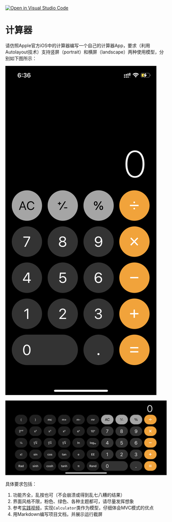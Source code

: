 [![Open in Visual Studio Code](https://classroom.github.com/assets/open-in-vscode-f059dc9a6f8d3a56e377f745f24479a46679e63a5d9fe6f495e02850cd0d8118.svg)](https://classroom.github.com/online_ide?assignment_repo_id=5761906&assignment_repo_type=AssignmentRepo)
# 计算器

请仿照Apple官方iOS中的计算器编写一个自己的计算器App，要求（利用Autolayout技术）支持竖屏（portrait）和横屏（landscape）两种使用模型，分别如下图所示：

![竖屏](https://raw.githubusercontent.com/iwork-2021/iw01/master/images/portrait.png)

![横屏](https://raw.githubusercontent.com/iwork-2021/iw01/master/images/landscape.png)

具体要求包括：

1. 功能齐全，乱按也可（不会崩溃或得到乱七八糟的结果）
2. 界面风格不限，粉色、绿色、各种主题都可，请尽量发挥想象
3. 参考[实践视频](https://www.bilibili.com/video/BV1Yr4y1c7HW)，实现`Calculator`类作为模型，仔细体会MVC模式的优点
4. 用Markdown编写项目文档，并展示运行截屏

